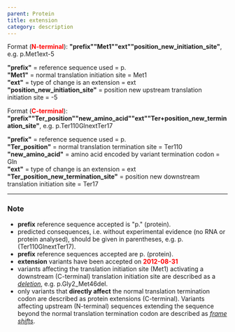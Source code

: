 ```yaml
---
parent: Protein
title: extension
category: description
---
```


Format (**<font color="red">N-terminal</font>**):  **"prefix""Met1""ext""position_new_initiation_site"**,  e.g. p.Met1ext-5

**"prefix"**  =  reference sequence used  =  p.<br>
**"Met1"**  =  normal translation initiation site  =  Met1<br>
**"ext"**  =  type of change is an extension =  ext<br>
**"position_new_initiation_site"**  =  position new upstream translation initiation site =  -5

Format (**<font color="red">C-terminal</font>**):  **"prefix""Ter_position""new_amino_acid""ext""Ter+position_new_termination_site"**,  e.g. p.Ter110GlnextTer17

**"prefix"**  =  reference sequence used  =  p.<br>
**"Ter_position"**  =  normal translation termination site  =  Ter110<br>
**"new_amino_acid"**  =  amino acid encoded by variant termination codon  =  Gln<br>
**"ext"**  =  type of change is an extension =  ext<br>
**"Ter_position_new_termination_site"**  =  position new downstream translation initiation site =  Ter17

---

### Note

*	**prefix** reference sequence accepted is "p." (protein).
*	predicted consequences, i.e. without experimental evidence (no RNA or protein analysed), should be given in parentheses, e.g. p.(Ter110GlnextTer17).
*	**prefix** reference sequences accepted are p. (protein).
*   **extension** variants have been accepted on **<font color="red">2012-08-31</font>**  
*	variants affecting the translation initiation site (Met1) activating a downstream (C-terminal) translation initiation site are described as a [_deletion_](/recommendations/protein/variant/deletion/), e.g. p.Gly2\_Met46del.
*	only variants that **directly affect** the normal translation termination codon are described as protein extensions (C-terminal). Variants affecting upstream (N-terminal) sequences extending the sequence beyond the normal translation termination codon are described as [_frame shifts_](/recommendations/protein/variant/frameshift/).

